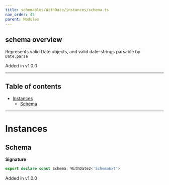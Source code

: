 ```yaml
---
title: schemables/WithDate/instances/schema.ts
nav_order: 45
parent: Modules
---
```


## schema overview

Represents valid Date objects, and valid date-strings parsable by `Date.parse`

Added in v1.0.0

---

<h2 class="text-delta">Table of contents</h2>

- [Instances](#instances)
  - [Schema](#schema)

---

# Instances

## Schema

**Signature**

```ts
export declare const Schema: WithDate2<'SchemaExt'>
```

Added in v1.0.0
